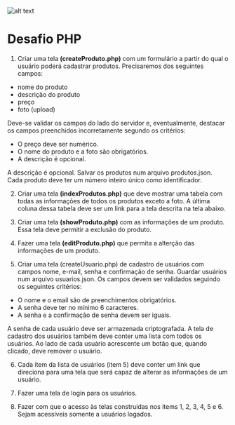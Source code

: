 ![alt text](https://cdn.digitalks.com.br/wp-content/uploads/2018/05/Logo-fondo-blanco.png "Logo Digital House")

# Desafio PHP

1. Criar uma tela **(createProduto.php)** com um formulário a partir do
qual o usuário poderá cadastrar produtos. Precisaremos dos
seguintes campos:
- nome do produto
- descrição do produto
-	preço
- foto (upload)

Deve-se validar os campos do lado do servidor e, eventualmente,
destacar os campos preenchidos incorretamente segundo os
critérios:
- O preço deve ser numérico.
- O nome do produto e a foto são obrigatórios.
- A descrição é opcional.
	 
A descrição é opcional. Salvar os produtos num arquivo
produtos.json. Cada produto deve ter um número inteiro único como
identificador.

2. Criar uma tela **(indexProdutos.php)** que deve mostrar uma tabela
com todas as informações de todos os produtos exceto a foto. A
última coluna dessa tabela deve ser um link para a tela descrita na
tela abaixo.

3. Criar uma tela **(showProduto.php)** com as informações de um
produto. Essa tela deve permitir a exclusão do produto.

4. Fazer uma tela **(editProduto.php)** que permita a alterção das
informações de um produto.

5. Criar uma tela (createUsuario.php) de cadastro de usuários com
campos nome, e-mail, senha e confirmação de senha. Guardar
usuários num arquivo usuarios.json. Os campos devem ser validados
seguindo os seguintes critérios:

- O nome e o email são de preenchimentos obrigatórios.
- A senha deve ter no mínimo 6 caracteres.
- A senha e a confirmação de senha devem ser iguais.

A senha de cada usuário deve ser armazenada criptografada. A tela
de cadastro dos usuários também deve conter uma lista com todos
os usuários.
Ao lado de cada usuário acrescente um botão que, quando clicado,
deve remover o usuário.

6. Cada item da lista de usuários (item 5) deve conter um link que
direciona para uma tela que será capaz de alterar as informações de
um usuário.

7. Fazer uma tela de login para os usuários.

8. Fazer com que o acesso às telas construídas nos items 1, 2, 3, 4, 5
e 6. Sejam acessíveis somente a usuários logados.
 
